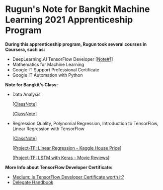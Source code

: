 # Rugun's Note for Bangkit Machine Learning 2021 Apprenticeship Program

**During this apprenticeship program, Rugun took several courses in Coursera, such as:**
* DeepLearning.AI TensorFlow Developer [[Note#1](https://github.com/rugunivana/bangkit_practice/blob/main/1.%20Intro%20to%20TensorFlow%20for%20AI:%20NN%2C%20Computer%20Vision%2C%20CNN%2C%20Using%20Real%20World%20Image.ipynb)]
* Mathematics for Machine Learning
* Google IT Support Professional Certificate
* Google IT Automation with Python

**Note for Bangkit's Class:**
* Data Analysis 

    [[ClassNote](https://github.com/rugunivana/bangkit_practice/blob/main/2_Class_6_Tensorflow_.ipynb)]

    [[ClassNote](https://github.com/rugunivana/bangkit_practice/blob/main/2_Class_6_Tensorflow_.ipynb)]

* Regression Quality, Polynomial Regression, Introduction to TensorFlow, Linear Regression with TensorFlow 

    [[ClassNote](https://github.com/rugunivana/bangkit_practice/blob/main/2_Class_6_Tensorflow_.ipynb)]

    [[Project-TF: Linear Regression - Kaggle House Price](https://github.com/rugunivana/bangkit_practice/blob/main/2_Class_6_Tensorflow_.ipynb)]
    
    [[Project-TF: LSTM with Keras - Movie Reviews](https://github.com/rugunivana/bangkit_practice/blob/main/2_Class_6_Tensorflow_.ipynb)]


**More Info about TensorFlow Developer Certificate:**
* [Medium: Is TensorFlow Developer Certificate worth it?](https://medium.com/analytics-vidhya/is-the-tensorflow-developer-certificate-worth-it-56f597ceea75)
* [Delegate Handbook](https://www.tensorflow.org/extras/cert/TF_Certificate_Candidate_Handbook.pdf)
